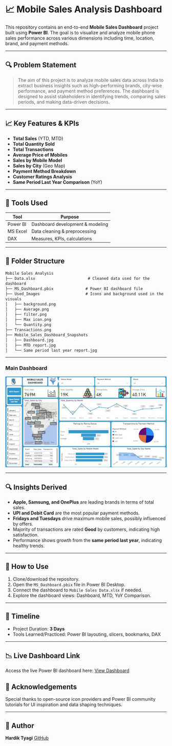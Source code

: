 # 📈 Mobile Sales Analysis Dashboard

This repository contains an end-to-end **Mobile Sales Dashboard** project built using **Power BI**. The goal is to visualize and analyze mobile phone sales performance across various dimensions including time, location, brand, and payment methods.

---

## 🔍 Problem Statement

> The aim of this project is to analyze mobile sales data across India to extract business insights such as high-performing brands, city-wise performance, and payment method preferences. The dashboard is designed to assist stakeholders in identifying trends, comparing sales periods, and making data-driven decisions.

---

## 📈 Key Features & KPIs

* **Total Sales** (YTD, MTD)
* **Total Quantity Sold**
* **Total Transactions**
* **Average Price of Mobiles**
* **Sales by Mobile Model**
* **Sales by City** (Geo Map)
* **Payment Method Breakdown**
* **Customer Ratings Analysis**
* **Same Period Last Year Comparison** (YoY)

---

## 🔢 Tools Used

| Tool     | Purpose                          |
| -------- | -------------------------------- |
| Power BI | Dashboard development & modeling |
| MS Excel | Data cleaning & preprocessing    |
| DAX      | Measures, KPIs, calculations     |

---

## 📂 Folder Structure

```
Mobile Sales Analysis
├── Data.xlsx                       # Cleaned data used for the dashboard
├── MS_Dashboard.pbix              # Power BI dashboard file
├── Used_Images                    # Icons and background used in the visuals
│   ├── background.png
│   ├── Average.png
│   ├── filter.png
│   ├── Max icon.png
│   └── Quantity.png
├── Transactions.png
├── Mobile_Sales_Dashboard_Snapshots
│   ├── Dashboard.jpg
│   ├── MTD report.jpg
│   └── Same period last year report.jpg
```

---


### Main Dashboard

![Dashboard](./Mobile_Sales_Dashboard_Snapshots/Dashboard.jpg)

---

## 🔍 Insights Derived

* **Apple, Samsung, and OnePlus** are leading brands in terms of total sales.
* **UPI and Debit Card** are the most popular payment methods.
* **Fridays and Tuesdays** drive maximum mobile sales, possibly influenced by offers.
* Majority of transactions are rated **Good** by customers, indicating high satisfaction.
* Performance shows growth from the **same period last year**, indicating healthy trends.

---

## 🚀 How to Use

1. Clone/download the repository.
2. Open the `MS_Dashboard.pbix` file in Power BI Desktop.
3. Connect the dashboard to `Mobile Sales Data.xlsx` if needed.
4. Explore the dashboard views: Dashboard, MTD, YoY Comparison.

---

## 📅 Timeline

* Project Duration: **3 Days**
* Tools Learned/Practiced: Power BI layouting, slicers, bookmarks, DAX

---

## 📉 Live Dashboard Link

Access the live Power BI dashboard here: [View Dashboard](https://app.powerbi.com/view?r=eyJrIjoiMmIyNmRkNGMtZTY0YS00NjFhLWJkMTktNzU2Yzc1MGFlOTAzIiwidCI6IjM0YmQ4YmVkLTJhYzEtNDFhZS05ZjA4LTRlMGEzZjExNzA2YyJ9)


## 🙏 Acknowledgements

Special thanks to open-source icon providers and Power BI community tutorials for UI inspiration and data shaping techniques.

---

## 📅 Author

**Hardik Tyagi**
[GitHub](https://github.com/hardik2712-ai)
